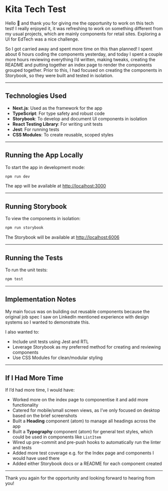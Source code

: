 # Kita Tech Test

Hello 👋 and thank you for giving me the opportunity to work on this tech test! I really enjoyed it, it was refreshing to work on something different from my usual projects, which are mainly components for retail sites. Exploring a UI for EdTech was a nice challenge.

So I got carried away and spent more time on this than planned! I spent about 6 hours coding the components yesterday, and today I spent a couple more hours reviewing everything I’d written, making tweaks, creating the README and putting together an index page to render the components grouped together. Prior to this, I had focused on creating the components in Storybook, so they were built and tested in isolation.

---

## **Technologies Used**

- **Next.js**: Used as the framework for the app
- **TypeScript**: For type safety and robust code
- **Storybook**: To develop and document UI components in isolation
- **React Testing Library**: For writing unit tests
- **Jest**: For running tests
- **CSS Modules**: To create reusable, scoped styles

---

## **Running the App Locally**

To start the app in development mode:

```bash
npm run dev
```

The app will be available at [http://localhost:3000](http://localhost:3000)

---

## **Running Storybook**

To view the components in isolation:

```bash
npm run storybook
```

The Storybook will be available at [http://localhost:6006](http://localhost:6006)

---

## **Running the Tests**

To run the unit tests:

```bash
npm test
```

---

## **Implementation Notes**

My main focus was on building out reusable components because the original job spec I saw on LinkedIn mentioned experience with design systems so I wanted to demonstrate this.

I also wanted to:

- Include unit tests using Jest and RTL
- Leverage Storybook as my preferred method for creating and reviewing components
- Use CSS Modules for clean/modular styling

---

## **If I Had More Time**

If I’d had more time, I would have:

- Worked more on the index page to componentise it and add more functionality
- Catered for mobile/small screen views, as I’ve only focused on desktop based on the brief screenshots
- Built a **Heading** component (atom) to manage all headings across the app
- Built a **Typography** component (atom) for general text styles, which could be used in components like `ListItem`
- Wired up pre-commit and pre-push hooks to automatically run the linter and tests
- Added more test coverage e.g. for the Index page and components I would have used there
- Added either Storybook docs or a README for each component created

---

Thank you again for the opportunity and looking forward to hearing from you!
